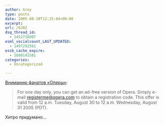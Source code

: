 ```yaml
---
author: Gray
type: posts
date: 2005-08-30T12:25:04+00:00
excerpt:
url: /6282
dsq_thread_id:
  - 1452716087
esml_socialcount_LAST_UPDATED:
  - 1497292561
essb_cache_expire:
  - 1600141581
categories:
  - Uncategorized

---
```








[Вниманию фанатов &#171;Оперы&#187;][1]:

> For one day only, you can get an ad-free version of Opera. Simply e-mail registerme@opera.com to obtain a registration code. This offer is valid from 12 a.m. Tuesday, August 30 to 12 a.m. Wednesday, August 31 2005 (PDT).

Хитро придумано&#8230;

 [1]: http://www.download.com/Opera/3000-2356_4-10421507.html?tag=excl